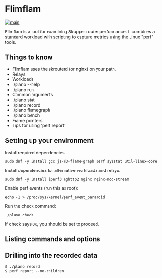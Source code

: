 # Flimflam

[![main](https://github.com/ssorj/flimflam/actions/workflows/main.yaml/badge.svg)](https://github.com/ssorj/flimflam/actions/workflows/main.yaml)

Flimflam is a tool for examining Skupper router performance.  It
combines a standard workload with scripting to capture metrics using
the Linux "perf" tools.

## Things to know

* Flimflam uses the skrouterd (or nginx) on your path.
* Relays
* Workloads
* ./plano --help
* ./plano run
* Common arguments
* ./plano stat
* ./plano record
* ./plano flamegraph
* ./plano bench
* Frame pointers
* Tips for using 'perf report'

## Setting up your environment

Install required dependencies:

    sudo dnf -y install gcc js-d3-flame-graph perf sysstat util-linux-core

Install dependencies for alternative workloads and relays:

    sudo dnf -y install iperf3 nghttp2 nginx nginx-mod-stream

Enable perf events (run this as root):

    echo -1 > /proc/sys/kernel/perf_event_paranoid

Run the check command:

    ./plano check

If check says `OK`, you should be set to proceed.

## Listing commands and options



## Drilling into the recorded data

    $ ./plano record
    $ perf report --no-children

